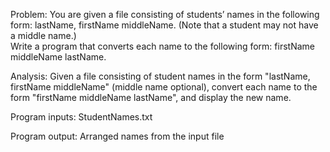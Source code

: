 Problem:
    You are given a file consisting of students’ names in the following form: lastName, firstName middleName. (Note that a student may not have a middle name.)  
    Write a program that converts each name to the following form: firstName middleName lastName. 


Analysis:
Given a file consisting of student names in the form "lastName, firstName middleName" (middle name optional), convert each name to the form "firstName middleName lastName", and display the new name.
 
 Program inputs:
 	StudentNames.txt
 
 Program output:
 	Arranged names from the input file
 

